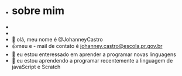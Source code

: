 - # sobre mim
- 
- 
- 👋 olá, meu nome é @JohanneyCastro
- 👍meu e - mail de contato é johanney.castro@escola.pr.gov.br
-  👀 eu estou enteressado em aprender a programar novas linguagens
- 🌱 eu estou aprendendo a programar recentemente a linguagem de javaScript e Scratch


